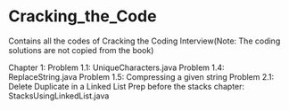# Cracking_the_Code
Contains all the codes of Cracking the Coding Interview(Note: The coding solutions are not copied from the book)


Chapter 1:
  Problem 1.1: UniqueCharacters.java
  Problem 1.4: ReplaceString.java
  Problem 1.5: Compressing a given string
  Problem 2.1: Delete Duplicate in a Linked List
  Prep before the stacks chapter: StacksUsingLinkedList.java
